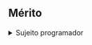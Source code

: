 
## Mérito
<details>
<summary>Sujeito programador</summary>

  | github | youtube | vídeo do formulário |  
  |---|---|---|
  
  |[Matheus Fraga](https://github.com/devfraga) | [Canal no youtube](https://www.youtube.com/@Sujeitoprogramador) |[Vídeo da criação de Formulário](https://www.youtube.com/watch?v=k7iMlH5YyK8) |


</details>